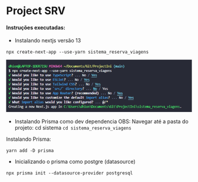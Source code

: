 # Project SRV
#### Instruções executadas:
*  Instalando nextjs versão 13
```
npx create-next-app --use-yarn sistema_reserva_viagens
``` 
![Alt text](image.png)

* Instalando Prisma como dev dependencia
OBS: Navegar até a pasta do projeto: cd sistema ```cd sistema_reserva_viagens```

Instalando Prisma:
```
yarn add -D prisma
```

* Inicializando o prisma como postgre (datasource)
```
npx prisma init --datasource-provider postgresql
```